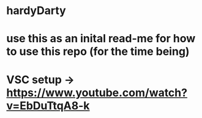 # hardyDarty

# use this as an inital read-me for how to use this repo (for the time being)
# VSC setup -> https://www.youtube.com/watch?v=EbDuTtqA8-k

